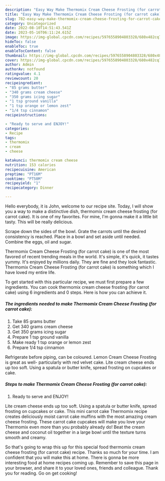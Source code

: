```yaml
---
description: "Easy Way Make Thermomix Cream Cheese Frosting (for carrot cake) the Very Delicious"
title: "Easy Way Make Thermomix Cream Cheese Frosting (for carrot cake) the Very Delicious"
slug: 782-easy-way-make-thermomix-cream-cheese-frosting-for-carrot-cake-the-very-delicious
category: Uncategorized
date: 2022-08-10T14:51:43.541Z
date: 2023-05-16T06:11:24.615Z
image: https://img-global.cpcdn.com/recipes/5976558904803328/680x482cq70/thermomix-cream-cheese-frosting-for-carrot-cake-recipe-main-photo.jpg
hideToc: false
enableToc: true
enableTocContent: false
thumbnail: https://img-global.cpcdn.com/recipes/5976558904803328/680x482cq70/thermomix-cream-cheese-frosting-for-carrot-cake-recipe-main-photo.jpg
cover: https://img-global.cpcdn.com/recipes/5976558904803328/680x482cq70/thermomix-cream-cheese-frosting-for-carrot-cake-recipe-main-photo.jpg
author: Admin
authorAv: notfound
ratingvalue: 4.1
reviewcount: 20
recipeingredient:
- "85 grams butter"
- "340 grams cream cheese"
- "350 grams icing sugar"
- "1 tsp ground vanilla"
- "1 tsp orange or lemon zest"
- "1/4 tsp cinnamon"
recipeinstructions:

- "Ready to serve and ENJOY!"
categories:
- Recipe
tags:
- thermomix
- cream
- cheese

katakunci: thermomix cream cheese 
nutrition: 153 calories
recipecuisine: American
preptime: "PT16M"
cooktime: "PT50M"
recipeyield: "1"
recipecategory: Dinner

---
```



Hello everybody, it is John, welcome to our recipe site. Today, I will show you a way to make a distinctive dish, thermomix cream cheese frosting (for carrot cake). It is one of my favorites. For mine, I'm gonna make it a little bit tasty. This will be really delicious.

Scrape down the sides of the bowl. Grate the carrots until the desired consistency is reached. Place in a bowl and set aside until needed. Combine the eggs, oil and sugar.

Thermomix Cream Cheese Frosting (for carrot cake) is one of the most favored of recent trending meals in the world. It's simple, it's quick, it tastes yummy. It's enjoyed by millions daily. They are fine and they look fantastic. Thermomix Cream Cheese Frosting (for carrot cake) is something which I have loved my entire life.


To get started with this particular recipe, we must first prepare a few ingredients. You can cook thermomix cream cheese frosting (for carrot cake) using 6 ingredients and 0 steps. Here is how you can achieve it.

<!--inarticleads1-->

##### The ingredients needed to make Thermomix Cream Cheese Frosting (for carrot cake):

1. Take 85 grams butter
1. Get 340 grams cream cheese
1. Get 350 grams icing sugar
1. Prepare 1 tsp ground vanilla
1. Make ready 1 tsp orange or lemon zest
1. Prepare 1/4 tsp cinnamon


Refrigerate before piping, can be coloured. Lemon Cream Cheese Frosting is great as well- particularly with red velvet cake. Lite cream cheese ends up too soft. Using a spatula or butter knife, spread frosting on cupcakes or cake. 

<!--inarticleads2-->

##### Steps to make Thermomix Cream Cheese Frosting (for carrot cake):


1. Ready to serve and ENJOY!

Lite cream cheese ends up too soft. Using a spatula or butter knife, spread frosting on cupcakes or cake. This mini carrot cake Thermomix recipe creates deliciously moist carrot cake muffins with the most amazing cream cheese frosting. These carrot cake cupcakes will make you love your Thermomix even more than you probably already do! Beat the cream cheese and coconut oil together in a large bowl until the texture turns smooth and creamy. 

So that's going to wrap this up for this special food thermomix cream cheese frosting (for carrot cake) recipe. Thanks so much for your time. I am confident that you will make this at home. There is gonna be more interesting food at home recipes coming up. Remember to save this page in your browser, and share it to your loved ones, friends and colleague. Thank you for reading. Go on get cooking!
